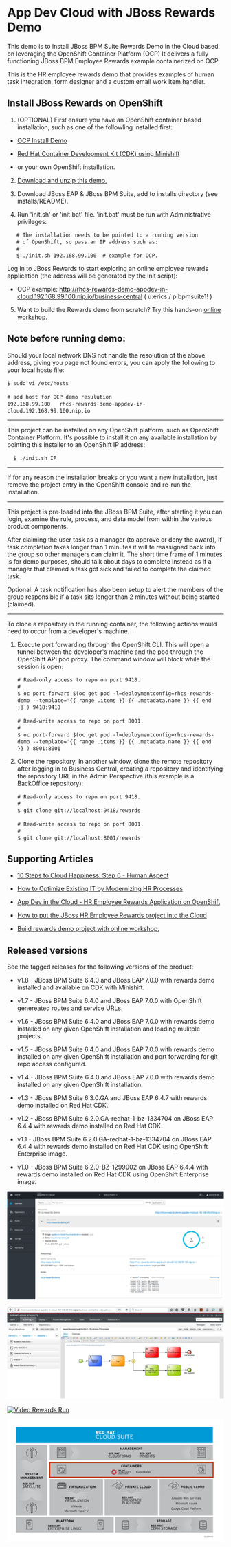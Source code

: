 App Dev Cloud with JBoss Rewards Demo
=====================================
This demo is to install JBoss BPM Suite Rewards Demo in the Cloud based on leveraging the OpenShift Container Platform (OCP)
It delivers a fully functioning JBoss BPM Employee Rewards example containerized on OCP.

This is the HR employee rewards demo that provides examples of human task integration, form designer
and a custom email work item handler.


Install JBoss Rewards on OpenShift
----------------------------------
1. (OPTIONAL) First ensure you have an OpenShift container based installation, such as one of the followling installed first:

  - [OCP Install Demo](https://github.com/redhatdemocentral/ocp-install-demo)

  - [Red Hat Container Development Kit (CDK) using Minishift](https://developers.redhat.com/products/cdk/overview)

  - or your own OpenShift installation.

2. [Download and unzip this demo.](https://github.com/redhatdemocentral/rhcs-rewards-demo/archive/master.zip)

3. Download JBoss EAP & JBoss BPM Suite, add to installs directory (see installs/README).

4. Run 'init.sh' or 'init.bat' file. 'init.bat' must be run with Administrative privileges:
```
   # The installation needs to be pointed to a running version
   # of OpenShift, so pass an IP address such as:
   #
   $ ./init.sh 192.168.99.100  # example for OCP.
```

Log in to JBoss Rewards to start exploring an online employee rewards application (the address will be generated by the init script):

  - OCP example: http://rhcs-rewards-demo-appdev-in-cloud.192.168.99.100.nip.io/business-central ( u:erics / p:bpmsuite1! )

5. Want to build the Rewards demo from scratch? Try this hands-on <a href="https://bpmworkshop.github.io/lab11.html" target="_blank">online workshop</a>.


Note before running demo:
-------------------------

Should your local network DNS not handle the resolution of the above address, giving you page not found errors, you can apply the
following to your local hosts file:

```
$ sudo vi /etc/hosts

# add host for OCP demo resulution
192.168.99.100   rhcs-rewards-demo-appdev-in-cloud.192.168.99.100.nip.io 
```

-----

This project can be installed on any OpenShift platform, such as OpenShift Container Platform.
It's possible to install it on any available installation by pointing this installer to an OpenShift IP address:
```
  $ ./init.sh IP
```

-----

If for any reason the installation breaks or you want a new installation, just remove the project entry in the OpenShift console and re-run the installation.

-----

This project is pre-loaded into the JBoss BPM Suite, after starting it you can login,
examine the rule, process, and data model from within the various product components.

After claiming the user task as a manager (to approve or deny the award), if task completion takes longer
than 1 minutes it will te reassigned back into the group so other managers can claim it. The short time frame
of 1 minutes is for demo purposes, should talk about days to complete instead as if a manager that claimed a
task got sick and failed to complete the claimed task.

Optional: A task notification has also been setup to alert the members of the group responsible if a task sits 
longer than 2 minutes without being started (claimed). 

-----

To clone a repository in the running container, the following actions would need to occur from a developer's machine.

1. Execute port forwarding through the OpenShift CLI. This will open a tunnel between the developer's machine and the pod through
	 the OpenShift API pod proxy. The command window will block while the session is open:

   ```
   # Read-only access to repo on port 9418.
   #
   $ oc port-forward $(oc get pod -l=deploymentconfig=rhcs-rewards-demo --template='{{ range .items }} {{ .metadata.name }} {{ end }}') 9418:9418

   # Read-write access to repo on port 8001.
   #
   $ oc port-forward $(oc get pod -l=deploymentconfig=rhcs-rewards-demo --template='{{ range .items }} {{ .metadata.name }} {{ end }}') 8001:8001
   ```

2. Clone the repository. In another window, clone the remote repository after logging in to Business Central, creating a repository
	 and identifying the repository URL in the Admin Perspective (this example is a BackOffice repository):

   ```
   # Read-only access to repo on port 9418.
   #
   $ git clone git://localhost:9418/rewards

   # Read-write access to repo on port 8001.
   #
   $ git clone git://localhost:8001/rewards
   ```


Supporting Articles
-------------------
- [10 Steps to Cloud Happiness: Step 6 - Human Aspect](http://www.schabell.org/2017/11/10-steps-to-cloud-happiness-step-6.html)

- [How to Optimize Existing IT by Modernizing HR Processes](http://www.schabell.org/2017/07/how-to-optimize-existing-it-modernizing-hr-processes.html)

- [App Dev in the Cloud - HR Employee Rewards Application on OpenShift](http://www.schabell.org/2017/01/appdev-in-cloud-hr-employee-rewards-app-openshift.html)

- [How to put the JBoss HR Employee Rewards project into the Cloud](http://www.schabell.org/2016/05/howto-put-jboss-hr-employee-rewards-into-cloud.html)

- [Build rewards demo project with online workshop.](http://bpmworkshop-onthe.rhcloud.com)


Released versions
-----------------
See the tagged releases for the following versions of the product:

- v1.8 - JBoss BPM Suite 6.4.0 and JBoss EAP 7.0.0 with rewards demo installed and available on CDK with Minishift.

- v1.7 - JBoss BPM Suite 6.4.0 and JBoss EAP 7.0.0 with OpenShift genereated routes and service URLs.

- v1.6 - JBoss BPM Suite 6.4.0 and JBoss EAP 7.0.0 with rewards demo installed on any given OpenShift installation and loading mulitple projects.

- v1.5 - JBoss BPM Suite 6.4.0 and JBoss EAP 7.0.0 with rewards demo installed on any given OpenShift installation and port forwarding for git repo access configured.

- v1.4 - JBoss BPM Suite 6.4.0 and JBoss EAP 7.0.0 with rewards demo installed on any given OpenShift installation.

- v1.3 - JBoss BPM Suite 6.3.0.GA and JBoss EAP 6.4.7 with rewards demo installed on Red Hat CDK.

- v1.2 - JBoss BPM Suite 6.2.0.GA-redhat-1-bz-1334704 on JBoss EAP 6.4.4 with rewards demo installed on Red Hat CDK.

- v1.1 - JBoss BPM Suite 6.2.0.GA-redhat-1-bz-1334704 on JBoss EAP 6.4.4 with rewards demo installed on Red Hat CDK using OpenShift Enterprise image.

- v1.0 - JBoss BPM Suite 6.2.0-BZ-1299002 on JBoss EAP 6.4.4 with rewards demo installed on Red Hat CDK using OpenShift Enterprise image.

![Cloud Pod](https://raw.githubusercontent.com/redhatdemocentral/rhcs-rewards-demo/master/docs/demo-images/rhcs-rewards-pod.png)

![Cloud Build](https://raw.githubusercontent.com/redhatdemocentral/rhcs-rewards-demo/master/docs/demo-images/rhcs-rewards-build.png)

[![Video Rewards Run](https://raw.githubusercontent.com/eschabell/erics-images/master/brms_bpms_workshop/image309.png)](http://vimeo.com/ericschabell/bpms-hr-employee-rewards-demo-run)

![Cloud Suite](https://raw.githubusercontent.com/redhatdemocentral/rhcs-rewards-demo/master/docs/demo-images/rhcs-arch.png)

